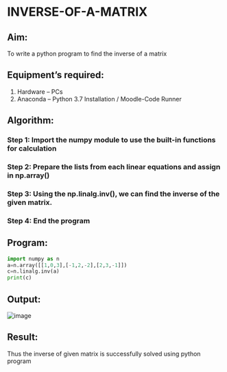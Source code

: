 # INVERSE-OF-A-MATRIX
## Aim:
To write a python program to find the inverse of a matrix
## Equipment’s required:
1. 	Hardware – PCs
2. 	Anaconda – Python 3.7 Installation / Moodle-Code Runner
## Algorithm:
### Step 1: Import the numpy module to use the built-in functions for calculation
### Step 2: Prepare the lists from each linear equations and assign in np.array()
### Step 3: Using the np.linalg.inv(), we can find the inverse of the given matrix.
### Step 4: End the program

## Program:
```python
import numpy as n
a=n.array([[1,0,3],[-1,2,-2],[2,3,-1]])
c=n.linalg.inv(a)
print(c)
```
## Output:

![image](https://github.com/user-attachments/assets/367f7f64-bcc3-489f-96ec-62587706eceb)

## Result:
Thus the inverse of given matrix is successfully solved using python program

